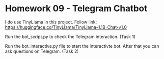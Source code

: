 # Homework 09 - Telegram Chatbot
I do use TinyLlama in this project. Follow link: https://huggingface.co/TinyLlama/TinyLlama-1.1B-Chat-v1.0

Run the bot_script.py to check the Telegram interaction. (Task 1)

Run the bot_interactive.py file to start the interactivte bot. After that you can ask questions on Telegram. (Task 2)